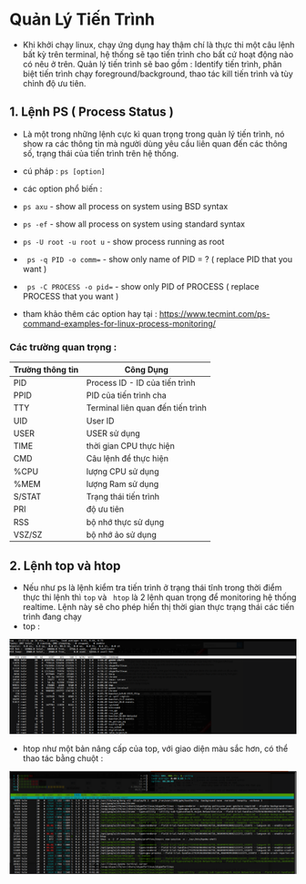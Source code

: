 # Quản Lý Tiến Trình

- Khi khởi chạy linux, chạy ứng dụng hay thậm chí là thực thi một câu lệnh bất kỳ trên terminal, hệ thống sẽ tạo tiến trình cho bất cứ hoạt động nào có nêu ở trên. Quản lý tiến trình sẽ bao gồm : Identify tiến trình, phân biệt tiến trình chạy foreground/background, thao tác kill tiến trình và tùy chỉnh độ ưu tiên.
## 1. Lệnh PS ( Process Status )
 -  Là một trong những lệnh cực kì quan trọng trong quản lý tiến trình, nó show ra các thông tin mà người dùng yêu cầu liên quan đến các thông số, trạng thái của tiến trình trên hệ thống. 
 - cú pháp : ```` ps [option] ````
 - các option phổ biến : 
 - ```` ps axu ```` - show all process on system using BSD syntax
 - ```` ps -ef ```` - show all process on system using standard syntax
 - ```` ps -U root -u root u ```` - show process running as root
 - ````  ps -q PID -o comm= ```` - show only name of PID = ? ( replace PID that you want ) 
 - ````  ps -C PROCESS -o pid= ```` - show only PID of PROCESS ( replace PROCESS that you want ) 
 
 - tham khảo thêm các option hay tại : https://www.tecmint.com/ps-command-examples-for-linux-process-monitoring/
### Các trường quan trọng :
| Trường thông tin | Công Dụng 
| ----     | -----
| PID | Process ID - ID của tiến trình 
| PPID | PID của tiến trình cha 
| TTY | Terminal liên quan đến tiến trình
| UID | User ID 
| USER | USER sử dụng
| TIME | thời gian CPU thực hiện
| CMD | Câu lệnh để thực hiện 
| %CPU | lượng CPU sử dụng
| %MEM | lượng Ram sử dụng
| S/STAT | Trạng thái tiến trình
| PRI | độ ưu tiên
| RSS | bộ nhớ thực sử dụng
| VSZ/SZ | bộ nhớ ảo sử dụng

## 2. Lệnh top và htop
- Nếu như ps là lệnh kiểm tra tiến trình ở trạng thái tĩnh trong thời điểm thực thi lệnh thì ````top```` và ```` htop```` là 2 lệnh quan trọng để monitoring hệ thống realtime. Lệnh này sẽ cho phép hiển thị thời gian thực trạng thái các tiến trình đang chạy
- top : 

<img src="https://github.com/tulha161/linux/blob/main/images/08.01.png">

- htop như một bản nâng cấp của top, với giao diện màu sắc hơn, có thể thao tác bằng chuột : 

<img src="https://github.com/tulha161/linux/blob/main/images/08.02.png">

